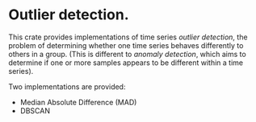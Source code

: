 # Outlier detection.

This crate provides implementations of time series _outlier detection_, the problem of determining whether one time series behaves differently to others in a group. (This is different to _anomaly detection_, which aims to determine if one or more samples appears to be different within a time series).

Two implementations are provided:

- Median Absolute Difference (MAD)
- DBSCAN
